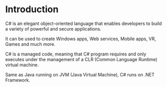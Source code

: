 # Introduction

C# is an elegant object-oriented language that enables developers to build a variety of powerful and secure applications.

It can be used to create Windows apps, Web services, Mobile apps, VR, Games and much more.

C# is a managed code, meaning that C# program requires and only executes under the management of a CLR (Common Language Runtime) virtual machine.

Same as Java running on JVM (Java Virtual Machine), C# runs on .NET Framework.